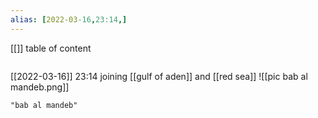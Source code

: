 ```yaml
---
alias: [2022-03-16,23:14,]
---
```

[[]]
table of content
```toc
```

[[2022-03-16]] 23:14
joining [[gulf of aden]] and [[red sea]]
![[pic bab al mandeb.png]]
```query
"bab al mandeb"
```